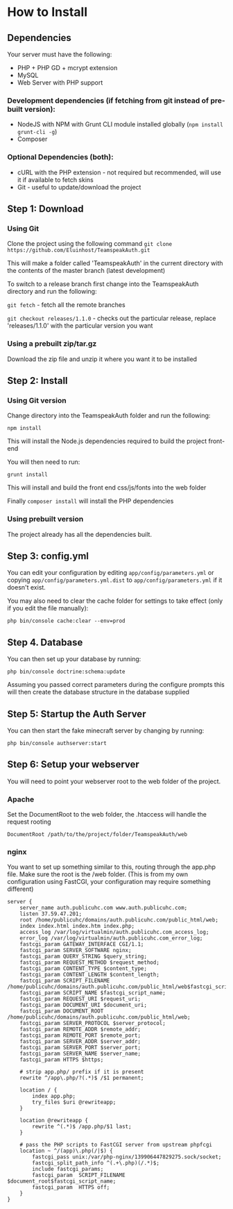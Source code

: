 How to Install
==============

Dependencies
------------

Your server must have the following:

* PHP + PHP GD + mcrypt extension
* MySQL
* Web Server with PHP support

### Development dependencies (if fetching from git instead of pre-built version):

* NodeJS with NPM with Grunt CLI module installed globally (`npm install grunt-cli -g`)
* Composer

### Optional Dependencies (both):

* cURL with the PHP extension - not required but recommended, will use it if available to fetch skins
* Git - useful to update/download the project

Step 1: Download
----------------

### Using Git

Clone the project using the following command `git clone https://github.com/Eluinhost/TeamspeakAuth.git`

This will make a folder called 'TeamspeakAuth' in the current directory with the contents of the master branch (latest development)

To switch to a release branch first change into the TeamspeakAuth directory and run the following:

`git fetch` - fetch all the remote branches

`git checkout releases/1.1.0` - checks out the particular release, replace 'releases/1.1.0' with the particular version you want

### Using a prebuilt zip/tar.gz

Download the zip file and unzip it where you want it to be installed

Step 2: Install
---------------

### Using Git version

Change directory into the TeamspeakAuth folder and run the following:

`npm install`

This will install the Node.js dependencies required to build the project front-end

You will then need to run:

`grunt install`

This will install and build the front end css/js/fonts into the web folder

Finally `composer install` will install the PHP dependencies

### Using prebuilt version

The project already has all the dependencies built.

Step 3: config.yml
-----------------

You can edit your configuration by editing `app/config/parameters.yml` or copying `app/config/parameters.yml.dist` to `app/config/parameters.yml` if it doesn't exist.

You may also need to clear the cache folder for settings to take effect (only if you edit the file manually):

`php bin/console cache:clear --env=prod`

Step 4. Database
----------------

You can then set up your database by running:

`php bin/console doctrine:schema:update`

Assuming you passed correct parameters during the configure prompts this will then create the database structure in the database supplied

Step 5: Startup the Auth Server
-------------------------------

You can then start the fake minecraft server by changing by running:

`php bin/console authserver:start`

Step 6: Setup your webserver
----------------------------

You will need to point your webserver root to the web folder of the project. 

### Apache

Set the DocumentRoot to the web folder, the .htaccess will handle the request rooting

    DocumentRoot /path/to/the/project/folder/TeamspeakAuth/web
    
### nginx

You want to set up something similar to this, routing through the app.php file. Make sure the root is the /web folder. (This is from my own configuration using FastCGI, your configuration may require something different)

    server {
        server_name auth.publicuhc.com www.auth.publicuhc.com;
        listen 37.59.47.201;
        root /home/publicuhc/domains/auth.publicuhc.com/public_html/web;
        index index.html index.htm index.php;
        access_log /var/log/virtualmin/auth.publicuhc.com_access_log;
        error_log /var/log/virtualmin/auth.publicuhc.com_error_log;
        fastcgi_param GATEWAY_INTERFACE CGI/1.1;
        fastcgi_param SERVER_SOFTWARE nginx;
        fastcgi_param QUERY_STRING $query_string;
        fastcgi_param REQUEST_METHOD $request_method;
        fastcgi_param CONTENT_TYPE $content_type;
        fastcgi_param CONTENT_LENGTH $content_length;
        fastcgi_param SCRIPT_FILENAME /home/publicuhc/domains/auth.publicuhc.com/public_html/web$fastcgi_script_name;
        fastcgi_param SCRIPT_NAME $fastcgi_script_name;
        fastcgi_param REQUEST_URI $request_uri;
        fastcgi_param DOCUMENT_URI $document_uri;
        fastcgi_param DOCUMENT_ROOT /home/publicuhc/domains/auth.publicuhc.com/public_html/web;
        fastcgi_param SERVER_PROTOCOL $server_protocol;
        fastcgi_param REMOTE_ADDR $remote_addr;
        fastcgi_param REMOTE_PORT $remote_port;
        fastcgi_param SERVER_ADDR $server_addr;
        fastcgi_param SERVER_PORT $server_port;
        fastcgi_param SERVER_NAME $server_name;
        fastcgi_param HTTPS $https;

        # strip app.php/ prefix if it is present
        rewrite ^/app\.php/?(.*)$ /$1 permanent;

        location / {
            index app.php;
            try_files $uri @rewriteapp;
        }

        location @rewriteapp {
            rewrite ^(.*)$ /app.php/$1 last;
        }

        # pass the PHP scripts to FastCGI server from upstream phpfcgi
        location ~ ^/(app)\.php(/|$) {
            fastcgi_pass unix:/var/php-nginx/139906447829275.sock/socket;
            fastcgi_split_path_info ^(.+\.php)(/.*)$;
            include fastcgi_params;
            fastcgi_param  SCRIPT_FILENAME $document_root$fastcgi_script_name;
            fastcgi_param  HTTPS off;
        }
    }
